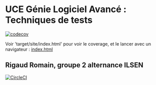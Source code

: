 # UCE Génie Logiciel Avancé : Techniques de tests

[![codecov](https://codecov.io/gh/romain-rigaud/TP1/graph/badge.svg?token=UYDU3VVTO1)](https://codecov.io/gh/romain-rigaud/TP1)

 Voir 'target/site/index.html' pour voir le coverage, et le lancer avec un navigateur :
[index.html](target/site/jacoco/index.html)

## Rigaud Romain, groupe 2 alternance ILSEN

[![CircleCI](https://circleci.com/gh/romain-rigaud/ceri-m1-techniques-de-test.svg?style=svg)](https://app.circleci.com/pipelines/github/romain-rigaud)